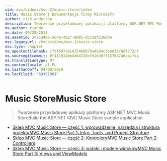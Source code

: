 ```yaml
---
uid: mvc/videos/mvc-2/music-store/index
title: Music Store | Dokumentacja firmy Microsoft
author: rick-anderson
description: Tworzenie przykładowej aplikacji platformy ASP.NET MVC Music Store
ms.author: riande
ms.date: 09/28/2011
ms.assetid: 3c7ca405-564a-4b27-9085-d3c2ef236dbe
msc.legacyurl: /mvc/videos/mvc-2/music-store
msc.type: chapter
ms.openlocfilehash: 1fdf6d7ab19354b0079add99c3e6930c60f772cf
ms.sourcegitcommit: 0f1119340e4464720cfd16d0ff15764746ea1fea
ms.translationtype: MT
ms.contentlocale: pl-PL
ms.lasthandoff: 04/09/2019
ms.locfileid: "59381981"
---
```

# <a name="music-store"></a><span data-ttu-id="73a30-103">Music Store</span><span class="sxs-lookup"><span data-stu-id="73a30-103">Music Store</span></span>

> <span data-ttu-id="73a30-104">Tworzenie przykładowej aplikacji platformy ASP.NET MVC Music Store</span><span class="sxs-lookup"><span data-stu-id="73a30-104">Build the ASP.NET MVC Music Store sample application</span></span>


- [<span data-ttu-id="73a30-105">Sklep MVC Music Store — część 1: wprowadzenie, narzędzia i struktura projektu</span><span class="sxs-lookup"><span data-stu-id="73a30-105">MVC Music Store Part 1: Intro, Tools, and Project Structure</span></span>](mvc-music-store-part-1-intro-tools-and-project-structure.md)
- [<span data-ttu-id="73a30-106">Sklep MVC Music Store — część 2: Kontrolery</span><span class="sxs-lookup"><span data-stu-id="73a30-106">MVC Music Store Part 2: Controllers</span></span>](mvc-music-store-part-2-controllers.md)
- [<span data-ttu-id="73a30-107">Sklep MVC Music Store — część 3: widoki i modele widoków</span><span class="sxs-lookup"><span data-stu-id="73a30-107">MVC Music Store Part 3: Views and ViewModels</span></span>](mvc-music-store-part-3-views-and-viewmodels.md)
